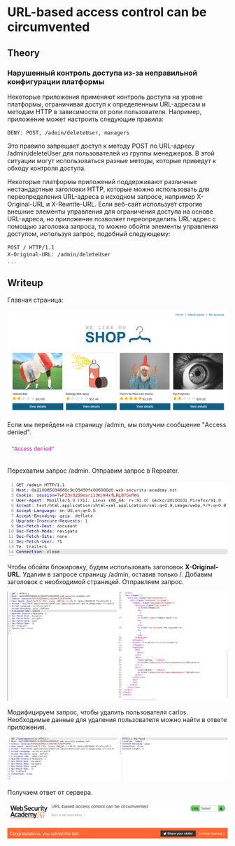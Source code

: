 # URL-based access control can be circumvented

## Theory

<h3>Нарушенный контроль доступа из-за неправильной конфигурации платформы</h3>

Некоторые приложения применяют контроль доступа на уровне платформы, ограничивая доступ к определенным URL-адресам и методам HTTP в зависимости от роли пользователя. Например, приложение может настроить следующие правила:
```
DENY: POST, /admin/deleteUser, managers
```

Это правило запрещает доступ к методу POST по URL-адресу /admin/deleteUser для пользователей из группы менеджеров. В этой ситуации могут использоваться разные методы, которые приведут к обходу контроля доступа.

Некоторые платформы приложений поддерживают различные нестандартные заголовки HTTP, которые можно использовать для переопределения URL-адреса в исходном запросе, например X-Original-URL и X-Rewrite-URL. Если веб-сайт использует строгие внешние элементы управления для ограничения доступа на основе URL-адреса, но приложение позволяет переопределить URL-адрес с помощью заголовка запроса, то можно обойти элементы управления доступом, используя запрос, подобный следующему:
```
POST / HTTP/1.1
X-Original-URL: /admin/deleteUser
...
```

## Writeup

Главная страница:

![](https://github.com/fobblified/Writeups/blob/main/Portswigger/Access_control/URL-based_access_control_can_be_circumvented/assets/1.png)

Если мы перейдем на страницу /admin, мы получим сообщение "Access denied".

![](https://github.com/fobblified/Writeups/blob/main/Portswigger/Access_control/URL-based_access_control_can_be_circumvented/assets/2.png)

Перехватим запрос /admin. Отправим запрос в Repeater.

![](https://github.com/fobblified/Writeups/blob/main/Portswigger/Access_control/URL-based_access_control_can_be_circumvented/assets/3.png)

Чтобы обойти блокировку, будем использовать заголовок **X-Original-URL**. Удалим в запросе страницу /admin, оставив только /. Добавим заголовок с необходимой страницей. Отправляем запрос.

![](https://github.com/fobblified/Writeups/blob/main/Portswigger/Access_control/URL-based_access_control_can_be_circumvented/assets/4.png)

Модифицируем запрос, чтобы удалить пользователя carlos. Необходимые данные для удаления пользователя можно найти в ответе приложения.

![](https://github.com/fobblified/Writeups/blob/main/Portswigger/Access_control/URL-based_access_control_can_be_circumvented/assets/5.png)

Получаем ответ от сервера.

![](https://github.com/fobblified/Writeups/blob/main/Portswigger/Access_control/URL-based_access_control_can_be_circumvented/assets/6.png)
